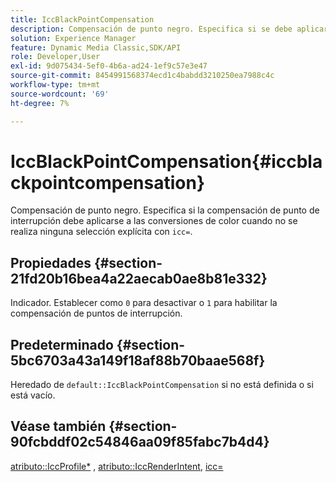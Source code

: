 ```yaml
---
title: IccBlackPointCompensation
description: Compensación de punto negro. Especifica si se debe aplicar una compensación de punto negro a las conversiones de color cuando no se realiza ninguna selección explícita con icc=.
solution: Experience Manager
feature: Dynamic Media Classic,SDK/API
role: Developer,User
exl-id: 9d075434-5ef0-4b6a-ad24-1ef9c57e3e47
source-git-commit: 8454991568374ecd1c4babdd3210250ea7988c4c
workflow-type: tm+mt
source-wordcount: '69'
ht-degree: 7%

---
```


# IccBlackPointCompensation{#iccblackpointcompensation}

Compensación de punto negro. Especifica si la compensación de punto de interrupción debe aplicarse a las conversiones de color cuando no se realiza ninguna selección explícita con `icc=`.

## Propiedades {#section-21fd20b16bea4a22aecab0ae8b81e332}

Indicador. Establecer como `0` para desactivar o `1` para habilitar la compensación de puntos de interrupción.

## Predeterminado {#section-5bc6703a43a149f18af88b70baae568f}

Heredado de `default::IccBlackPointCompensation` si no está definida o si está vacío.

## Véase también {#section-90fcbddf02c54846aa09f85fabc7b4d4}

[atributo::IccProfile*](../../../../../ir-api/material-cat/image-rendering-api-ref/c-ir-material-catalog/c-ir-attributes-reference/r-ir-iccprofilergb.md#reference-cdaad25b155646ffa382d722fd324b30) , [atributo::IccRenderIntent](../../../../../ir-api/material-cat/image-rendering-api-ref/c-ir-material-catalog/c-ir-attributes-reference/r-ir-iccrenderintent.md#reference-3b80b7a4c25545a593c5076f318b5c40), [icc=](../../../../../ir-api/http-protocol/image-rendering-api-ref/c-ir-http-protocol-ref/c-ir-http-protocol-command-reference/r-ir-icc.md#reference-86a2fff3cef24982ad2063d977a16e06)

